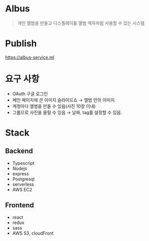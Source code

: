 # Albus

> 개인 앨범을 만들고 디스플레이를 앨범 액자처럼 사용할 수 있는 시스템

# Publish

https://albus-service.ml

# 요구 사항

- OAuth 구글 로그인
- 메인 페이지에 큰 이미지 슬라이드쇼 → 앨범 안의 이미지
- 계정마다 앨범을 만들 수 있음(사진 10장 이내)
- 그룹으로 사진을 올릴 수 있음 → 날짜, tag를 설정할 수 있음.

# Stack

## Backend

- Typescript
- Nodejs
- express
- Postgresql
- serverless
- AWS EC2

## Frontend

- react
- redux
- sass
- AWS S3, cloudFront
